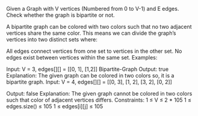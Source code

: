 Given a Graph with V vertices (Numbered from 0 to V-1) and E edges. Check whether the graph is bipartite or not.

A bipartite graph can be colored with two colors such that no two adjacent vertices share the same color. This means we can divide the graph’s vertices into two distinct sets where:

All edges connect vertices from one set to vertices in the other set.
No edges exist between vertices within the same set.
Examples:

Input: V = 3, edges[][] = [[0, 1], [1,2]]
Bipartite-Graph
Output: true
Explanation: The given graph can be colored in two colors so, it is a bipartite graph.
Input: V = 4, edges[][] = [[0, 3], [1, 2], [3, 2], [0, 2]]




Output: false 
Explanation: The given graph cannot be colored in two colors such that color of adjacent vertices differs. 
Constraints:
1 ≤ V ≤ 2 * 105
1 ≤ edges.size() ≤ 105
1 ≤ edges[i][j] ≤ 105
